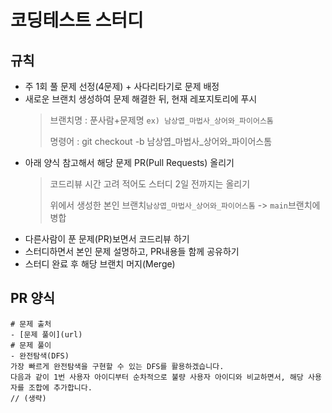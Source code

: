 # 코딩테스트 스터디

## 규칙
- 주 1회 풀 문제 선정(4문제) + 사다리타기로 문제 배정
- 새로운 브랜치 생성하여 문제 해결한 뒤, 현재 레포지토리에 푸시
  > 브랜치명 : 푼사람+문제명 `ex) 남상엽_마법사_상어와_파이어스톰`
  >
  > 명령어 : git checkout -b 남상엽_마법사_상어와_파이어스톰
- 아래 양식 참고해서 해당 문제 PR(Pull Requests) 올리기
  > 코드리뷰 시간 고려 적어도 스터디 2일 전까지는 올리기
  > 
  > 위에서 생성한 본인 브랜치`남상엽_마법사_상어와_파이어스톰` -> `main`브랜치에 병합
- 다른사람이 푼 문제(PR)보면서 코드리뷰 하기
- 스터디하면서 본인 문제 설명하고, PR내용들 함께 공유하기
- 스터디 완료 후 해당 브랜치 머지(Merge)

## PR 양식
```
# 문제 출처
- [문제 풀이](url)
# 문제 풀이
- 완전탐색(DFS)
가장 빠르게 완전탐색을 구현할 수 있는 DFS를 활용하겠습니다.
다음과 같이 1번 사용자 아이디부터 순차적으로 불량 사용자 아이디와 비교하면서, 해당 사용자를 조합에 추가합니다.
// (생략)
```
